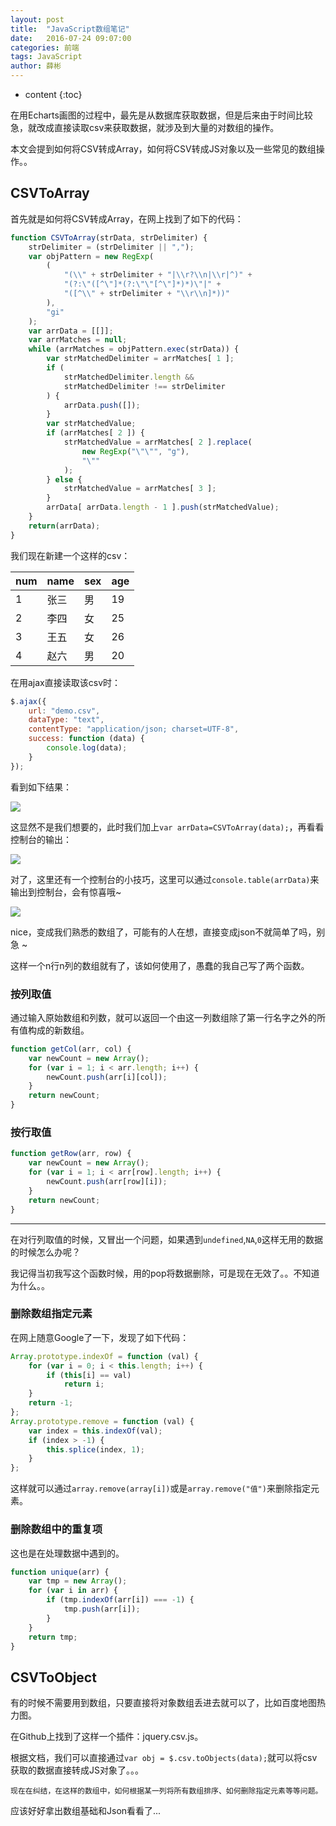 ```yaml
---
layout: post
title:  "JavaScript数组笔记"
date:   2016-07-24 09:07:00
categories: 前端
tags: JavaScript
author: 薛彬
---
```


* content
{:toc}

在用Echarts画图的过程中，最先是从数据库获取数据，但是后来由于时间比较急，就改成直接读取csv来获取数据，就涉及到大量的对数组的操作。

本文会提到如何将CSV转成Array，如何将CSV转成JS对象以及一些常见的数组操作。。





## CSVToArray

首先就是如何将CSV转成Array，在网上找到了如下的代码：

```javascript
function CSVToArray(strData, strDelimiter) {
    strDelimiter = (strDelimiter || ",");
    var objPattern = new RegExp(
        (
            "(\\" + strDelimiter + "|\\r?\\n|\\r|^)" +
            "(?:\"([^\"]*(?:\"\"[^\"]*)*)\"|" +
            "([^\\" + strDelimiter + "\\r\\n]*))"
        ),
        "gi"
    );
    var arrData = [[]];
    var arrMatches = null;
    while (arrMatches = objPattern.exec(strData)) {
        var strMatchedDelimiter = arrMatches[ 1 ];
        if (
            strMatchedDelimiter.length &&
            strMatchedDelimiter !== strDelimiter
        ) {
            arrData.push([]);
        }
        var strMatchedValue;
        if (arrMatches[ 2 ]) {
            strMatchedValue = arrMatches[ 2 ].replace(
                new RegExp("\"\"", "g"),
                "\""
            );
        } else {
            strMatchedValue = arrMatches[ 3 ];
        }
        arrData[ arrData.length - 1 ].push(strMatchedValue);
    }
    return(arrData);
}
```

我们现在新建一个这样的csv：

|num|name|sex|age|
|---|---|---|---|
|1|张三|男|19|
|2|李四|女|25|
|3|王五|女|26|
|4|赵六|男|20|

在用ajax直接读取该csv时：

```javascript
$.ajax({
    url: "demo.csv",
    dataType: "text",
    contentType: "application/json; charset=UTF-8",
    success: function (data) {
        console.log(data);
    }
});
```

看到如下结果：

![](http://i.imgur.com/qN4sAQc.png)

这显然不是我们想要的，此时我们加上`var arrData=CSVToArray(data);`，再看看控制台的输出：

![](http://i.imgur.com/qbE27nm.png)

对了，这里还有一个控制台的小技巧，这里可以通过`console.table(arrData)`来输出到控制台，会有惊喜哦~

![](http://i.imgur.com/vIQPDKQ.png)

nice，变成我们熟悉的数组了，可能有的人在想，直接变成json不就简单了吗，别急 ~ 

这样一个n行n列的数组就有了，该如何使用了，愚蠢的我自己写了两个函数。

### 按列取值

通过输入原始数组和列数，就可以返回一个由这一列数组除了第一行名字之外的所有值构成的新数组。

```javascript
function getCol(arr, col) {
    var newCount = new Array();
    for (var i = 1; i < arr.length; i++) {
        newCount.push(arr[i][col]);
    }
    return newCount;
}
```

### 按行取值

```javascript
function getRow(arr, row) {
    var newCount = new Array();
    for (var i = 1; i < arr[row].length; i++) {
        newCount.push(arr[row][i]);
    }
    return newCount;
}
```

----------

在对行列取值的时候，又冒出一个问题，如果遇到`undefined`,`NA`,`0`这样无用的数据的时候怎么办呢？

我记得当初我写这个函数时候，用的pop将数据删除，可是现在无效了。。不知道为什么。。

### 删除数组指定元素

在网上随意Google了一下，发现了如下代码：

```javascript
Array.prototype.indexOf = function (val) {
    for (var i = 0; i < this.length; i++) {
        if (this[i] == val)
            return i;
    }
    return -1;
};
Array.prototype.remove = function (val) {
    var index = this.indexOf(val);
    if (index > -1) {
        this.splice(index, 1);
    }
};
```

这样就可以通过`array.remove(array[i])`或是`array.remove("值")`来删除指定元素。

### 删除数组中的重复项

这也是在处理数据中遇到的。

```javascript
function unique(arr) {
    var tmp = new Array();
    for (var i in arr) {
        if (tmp.indexOf(arr[i]) === -1) {
            tmp.push(arr[i]);
        }
    }
    return tmp;
}
```

## CSVToObject

有的时候不需要用到数组，只要直接将对象数组丢进去就可以了，比如百度地图热力图。

在Github上找到了这样一个插件：jquery.csv.js。

根据文档，我们可以直接通过`var obj = $.csv.toObjects(data);`就可以将csv获取的数据直接转成JS对象了。。。

```
现在在纠结，在这样的数组中，如何根据某一列将所有数组排序、如何删除指定元素等等问题。
```

应该好好拿出数组基础和Json看看了...